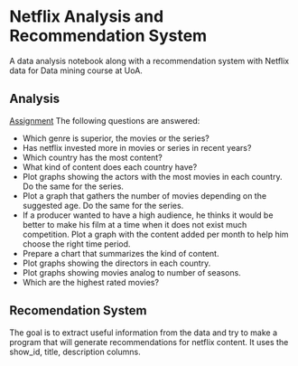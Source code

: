 # Netflix Analysis and Recommendation System
A data analysis notebook along with a recommendation system with Netflix data for Data mining course at UoA.

## Analysis
[Assignment](1st-Assignment-2021.pdf)
The following questions are answered:

* Which genre is superior, the movies or the series?
* Has netflix invested more in movies or series in recent years?
* Which country has the most content?
* What kind of content does each country have?
* Plot graphs showing the actors with the most movies in each country. Do the same for the series.
* Plot a graph that gathers the number of movies depending on the suggested age. Do the same for the series.
* If a producer wanted to have a high audience, he thinks it would be better to make his film at a time when it does not exist much competition. Plot a graph with the content added per month to help him choose the right time period.
* Prepare a chart that summarizes the kind of content.
* Plot graphs showing the directors in each country.
* Plot graphs showing movies analog to number of seasons.
* Which are the highest rated movies?

## Recomendation System
The goal is to extract useful information from the data and try to
make a program that will generate recommendations for
netflix content. It uses the show_id, title, description columns.
